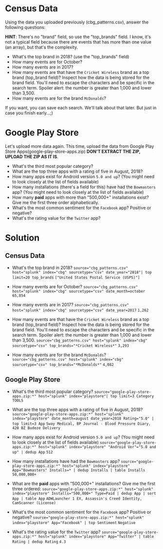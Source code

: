 # Census Data
Using the data you uploaded previously (cbg_patterns.csv), answer the following questions:

**HINT**: There's no "brand" field, so use the "top_brands" field. I know, it's not a typical field because there are events that has more than one value (an array), but that's the complexity.

- What's the top brand in 2018? (use the "top_brands" field)
- How many events are for October?
- How many events are in 2017?
- How many events are that have the `Cricket Wireless` brand as a top brand (top_brand field)? Inspect how the data is being stored for the brand field. You'll need to escape the characters and be specific in the search term. Spoiler alert: the number is greater than 1,000 and lower than 3,500.
- How many events are for the brand `McDonalds`?

If you want, you can save each search. We'll talk about that later. But just in case you finish early...;)

# Google Play Store
Let's upload more data again. This time, upload the data from Google Play Store Apps(google-play-store-apps.zip) **DON'T EXTRACT THE ZIP, UPLOAD THE ZIP AS IT IS**.

- What's the third most popular category?
- What are the top three apps with a rating of five in August, 2018?
- How many apps exist for Android version `5.0 and up`? (You might need to look closely at the list of fields available)
- How many installations (there's a field for this) have had the `Bowmasters` app? (You might need to look closely at the list of fields available)
- How many **paid** apps with more than "500,000+" installations exist? Give me the first three order alphabetically.
- What's the most common sentiment for the `Facebook` app? Positive or negative?
- What's the rating value for the `Twitter` app?

# Solution
## Census Data
- What's the top brand in 2018? 
`source="cbg_patterns.csv" host="splunk" index="cbg" sourcetype="csv" date_year="2018"| top limit=20 top_brands`
`["United States Postal Service (USPS)"]`

- How many events are for October?
`source="cbg_patterns.csv" host="splunk" index="cbg" sourcetype="csv" date_month=october`
`65,854`

- How many events are in 2017?
`source="cbg_patterns.csv" host="splunk" index="cbg" sourcetype="csv" date_year=2017`
`1,262`

- How many events are that have the `Cricket Wireless` brand as a top brand (top_brand field)? Inspect how the data is being stored for the brand field. You'll need to escape the characters and be specific in the search term. Spoiler alert: the number is greater than 1,000 and lower than 3,500.
`source="cbg_patterns.csv" host="splunk" index="cbg" sourcetype="csv" top_brands="*Cricket Wireless*"`
`3,293`

- How many events are for the brand `McDonalds`?
`source="cbg_patterns.csv" host="splunk" index="cbg" sourcetype="csv" top_brands="*McDonalds*"`
`4,082`

## Google Play Store
- What's the third most popular category?
`source="google-play-store-apps.zip:*" host="splunk" index="playstore"| top limit=3 Category`
`TOOLS`

- What are the top three apps with a rating of five in August, 2018?
`source="google-play-store-apps.zip:*" host="splunk" index="playstore" date_month=august date_year=2018 Rating="5.0"
| top limit=3 App`
`Sway Medical, BP Journal - Blood Pressure Diary, 420 BZ Budeze Delivery`

- How many apps exist for Android version `5.0 and up`? (You might need to look closely at the list of fields available)
`source="google-play-store-apps.zip:*" host="splunk" index="playstore" "Android Ver"="5.0 and up" | dedup App`
`512`

- How many installations have had the `Bowmasters` app? 
`source="google-play-store-apps.zip:*" host="splunk" index="playstore" App="Bowmasters" Installs=* | dedup Installs | table Installs`
`50,000,000+`

- What are the **paid** apps with "500,000+" installations? Give me the first three ordered:
`source="google-play-store-apps.zip:*" host="splunk" index="playstore" Installs="500,000+" Type=Paid | dedup App | sort App | table App`
`ADWLauncher 1 EX, Assassin's Creed Identity, CamScanner (License)`

- What's the most common sentiment for the `Facebook` app? Positive or negative?
`source="google-play-store-apps.zip:*" host="splunk" index="playstore" App="Facebook" | top Sentiment`
`Negative`

- What's the rating value for the `Twitter` app?
`source="google-play-store-apps.zip:*" host="splunk" index="playstore" App="Twitter" | table Rating | dedup Rating`
`4.3`